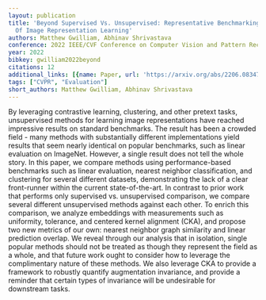 ```yaml
---
layout: publication
title: 'Beyond Supervised Vs. Unsupervised: Representative Benchmarking And Analysis
  Of Image Representation Learning'
authors: Matthew Gwilliam, Abhinav Shrivastava
conference: 2022 IEEE/CVF Conference on Computer Vision and Pattern Recognition (CVPR)
year: 2022
bibkey: gwilliam2022beyond
citations: 12
additional_links: [{name: Paper, url: 'https://arxiv.org/abs/2206.08347'}]
tags: ["CVPR", "Evaluation"]
short_authors: Matthew Gwilliam, Abhinav Shrivastava
---
```

By leveraging contrastive learning, clustering, and other pretext tasks,
unsupervised methods for learning image representations have reached impressive
results on standard benchmarks. The result has been a crowded field - many
methods with substantially different implementations yield results that seem
nearly identical on popular benchmarks, such as linear evaluation on ImageNet.
However, a single result does not tell the whole story. In this paper, we
compare methods using performance-based benchmarks such as linear evaluation,
nearest neighbor classification, and clustering for several different datasets,
demonstrating the lack of a clear front-runner within the current
state-of-the-art. In contrast to prior work that performs only supervised vs.
unsupervised comparison, we compare several different unsupervised methods
against each other. To enrich this comparison, we analyze embeddings with
measurements such as uniformity, tolerance, and centered kernel alignment
(CKA), and propose two new metrics of our own: nearest neighbor graph
similarity and linear prediction overlap. We reveal through our analysis that
in isolation, single popular methods should not be treated as though they
represent the field as a whole, and that future work ought to consider how to
leverage the complimentary nature of these methods. We also leverage CKA to
provide a framework to robustly quantify augmentation invariance, and provide a
reminder that certain types of invariance will be undesirable for downstream
tasks.